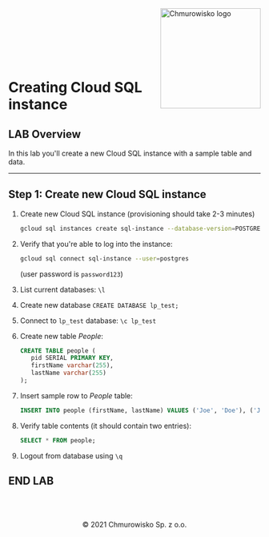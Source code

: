 <img src="../../../img/logo.png" alt="Chmurowisko logo" width="200" align="right">
<br><br>
<br><br>
<br><br>

# Creating Cloud SQL instance

## LAB Overview

In this lab you'll create a new Cloud SQL instance with a sample table and data.

---

## Step 1: Create new Cloud SQL instance

1. Create new Cloud SQL instance (provisioning should take 2-3 minutes)

   ```bash
   gcloud sql instances create sql-instance --database-version=POSTGRES_13 --cpu=1 --memory=3840MiB --zone=europe-west3-a --root-password=password123
   ```

1. Verify that you're able to log into the instance:

   ```bash
   gcloud sql connect sql-instance --user=postgres
   ```

   (user password is `password123`)

1. List current databases: `\l`
1. Create new database `CREATE DATABASE lp_test;`
1. Connect to `lp_test` database: `\c lp_test`
1. Create new table _People_:

   ```sql
   CREATE TABLE people (
      pid SERIAL PRIMARY KEY,
      firstName varchar(255),
      lastName varchar(255)
   );
   ```

1. Insert sample row to _People_ table:

   ```sql
   INSERT INTO people (firstName, lastName) VALUES ('Joe', 'Doe'), ('Jane', 'Dee');
   ```

1. Verify table contents (it should contain two entries):

   ```sql
   SELECT * FROM people;
   ```

1. Logout from database using `\q`

## END LAB

<br>
<br>
<center><p>&copy; 2021 Chmurowisko Sp. z o.o.<p></center>
